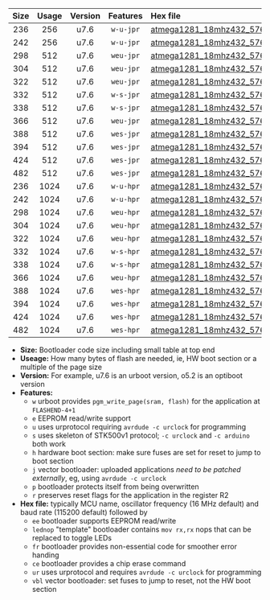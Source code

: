 |Size|Usage|Version|Features|Hex file|
|:-:|:-:|:-:|:-:|:--|
|236|256|u7.6|`w-u-jpr`|[atmega1281_18mhz432_57600bps_ur_vbl.hex](https://raw.githubusercontent.com/stefanrueger/urboot/main//atmega1281_18mhz432_57600bps_ur_vbl.hex)|
|242|256|u7.6|`w-u-jpr`|[atmega1281_18mhz432_57600bps_lednop_ur_vbl.hex](https://raw.githubusercontent.com/stefanrueger/urboot/main//atmega1281_18mhz432_57600bps_lednop_ur_vbl.hex)|
|298|512|u7.6|`weu-jpr`|[atmega1281_18mhz432_57600bps_ee_ur_vbl.hex](https://raw.githubusercontent.com/stefanrueger/urboot/main//atmega1281_18mhz432_57600bps_ee_ur_vbl.hex)|
|304|512|u7.6|`weu-jpr`|[atmega1281_18mhz432_57600bps_ee_lednop_ur_vbl.hex](https://raw.githubusercontent.com/stefanrueger/urboot/main//atmega1281_18mhz432_57600bps_ee_lednop_ur_vbl.hex)|
|322|512|u7.6|`weu-jpr`|[atmega1281_18mhz432_57600bps_ee_lednop_fr_ur_vbl.hex](https://raw.githubusercontent.com/stefanrueger/urboot/main//atmega1281_18mhz432_57600bps_ee_lednop_fr_ur_vbl.hex)|
|332|512|u7.6|`w-s-jpr`|[atmega1281_18mhz432_57600bps_vbl.hex](https://raw.githubusercontent.com/stefanrueger/urboot/main//atmega1281_18mhz432_57600bps_vbl.hex)|
|338|512|u7.6|`w-s-jpr`|[atmega1281_18mhz432_57600bps_lednop_vbl.hex](https://raw.githubusercontent.com/stefanrueger/urboot/main//atmega1281_18mhz432_57600bps_lednop_vbl.hex)|
|366|512|u7.6|`weu-jpr`|[atmega1281_18mhz432_57600bps_ee_lednop_fr_ce_ur_vbl.hex](https://raw.githubusercontent.com/stefanrueger/urboot/main//atmega1281_18mhz432_57600bps_ee_lednop_fr_ce_ur_vbl.hex)|
|388|512|u7.6|`wes-jpr`|[atmega1281_18mhz432_57600bps_ee_vbl.hex](https://raw.githubusercontent.com/stefanrueger/urboot/main//atmega1281_18mhz432_57600bps_ee_vbl.hex)|
|394|512|u7.6|`wes-jpr`|[atmega1281_18mhz432_57600bps_ee_lednop_vbl.hex](https://raw.githubusercontent.com/stefanrueger/urboot/main//atmega1281_18mhz432_57600bps_ee_lednop_vbl.hex)|
|424|512|u7.6|`wes-jpr`|[atmega1281_18mhz432_57600bps_ee_lednop_fr_vbl.hex](https://raw.githubusercontent.com/stefanrueger/urboot/main//atmega1281_18mhz432_57600bps_ee_lednop_fr_vbl.hex)|
|482|512|u7.6|`wes-jpr`|[atmega1281_18mhz432_57600bps_ee_lednop_fr_ce_vbl.hex](https://raw.githubusercontent.com/stefanrueger/urboot/main//atmega1281_18mhz432_57600bps_ee_lednop_fr_ce_vbl.hex)|
|236|1024|u7.6|`w-u-hpr`|[atmega1281_18mhz432_57600bps_ur.hex](https://raw.githubusercontent.com/stefanrueger/urboot/main//atmega1281_18mhz432_57600bps_ur.hex)|
|242|1024|u7.6|`w-u-hpr`|[atmega1281_18mhz432_57600bps_lednop_ur.hex](https://raw.githubusercontent.com/stefanrueger/urboot/main//atmega1281_18mhz432_57600bps_lednop_ur.hex)|
|298|1024|u7.6|`weu-hpr`|[atmega1281_18mhz432_57600bps_ee_ur.hex](https://raw.githubusercontent.com/stefanrueger/urboot/main//atmega1281_18mhz432_57600bps_ee_ur.hex)|
|304|1024|u7.6|`weu-hpr`|[atmega1281_18mhz432_57600bps_ee_lednop_ur.hex](https://raw.githubusercontent.com/stefanrueger/urboot/main//atmega1281_18mhz432_57600bps_ee_lednop_ur.hex)|
|322|1024|u7.6|`weu-hpr`|[atmega1281_18mhz432_57600bps_ee_lednop_fr_ur.hex](https://raw.githubusercontent.com/stefanrueger/urboot/main//atmega1281_18mhz432_57600bps_ee_lednop_fr_ur.hex)|
|332|1024|u7.6|`w-s-hpr`|[atmega1281_18mhz432_57600bps.hex](https://raw.githubusercontent.com/stefanrueger/urboot/main//atmega1281_18mhz432_57600bps.hex)|
|338|1024|u7.6|`w-s-hpr`|[atmega1281_18mhz432_57600bps_lednop.hex](https://raw.githubusercontent.com/stefanrueger/urboot/main//atmega1281_18mhz432_57600bps_lednop.hex)|
|366|1024|u7.6|`weu-hpr`|[atmega1281_18mhz432_57600bps_ee_lednop_fr_ce_ur.hex](https://raw.githubusercontent.com/stefanrueger/urboot/main//atmega1281_18mhz432_57600bps_ee_lednop_fr_ce_ur.hex)|
|388|1024|u7.6|`wes-hpr`|[atmega1281_18mhz432_57600bps_ee.hex](https://raw.githubusercontent.com/stefanrueger/urboot/main//atmega1281_18mhz432_57600bps_ee.hex)|
|394|1024|u7.6|`wes-hpr`|[atmega1281_18mhz432_57600bps_ee_lednop.hex](https://raw.githubusercontent.com/stefanrueger/urboot/main//atmega1281_18mhz432_57600bps_ee_lednop.hex)|
|424|1024|u7.6|`wes-hpr`|[atmega1281_18mhz432_57600bps_ee_lednop_fr.hex](https://raw.githubusercontent.com/stefanrueger/urboot/main//atmega1281_18mhz432_57600bps_ee_lednop_fr.hex)|
|482|1024|u7.6|`wes-hpr`|[atmega1281_18mhz432_57600bps_ee_lednop_fr_ce.hex](https://raw.githubusercontent.com/stefanrueger/urboot/main//atmega1281_18mhz432_57600bps_ee_lednop_fr_ce.hex)|

- **Size:** Bootloader code size including small table at top end
- **Useage:** How many bytes of flash are needed, ie, HW boot section or a multiple of the page size
- **Version:** For example, u7.6 is an urboot version, o5.2 is an optiboot version
- **Features:**
  + `w` urboot provides `pgm_write_page(sram, flash)` for the application at `FLASHEND-4+1`
  + `e` EEPROM read/write support
  + `u` uses urprotocol requiring `avrdude -c urclock` for programming
  + `s` uses skeleton of STK500v1 protocol; `-c urclock` and `-c arduino` both work
  + `h` hardware boot section: make sure fuses are set for reset to jump to boot section
  + `j` vector bootloader: uploaded applications *need to be patched externally*, eg, using `avrdude -c urclock`
  + `p` bootloader protects itself from being overwritten
  + `r` preserves reset flags for the application in the register R2
- **Hex file:** typically MCU name, oscillator frequency (16 MHz default) and baud rate (115200 default) followed by
  + `ee` bootloader supports EEPROM read/write
  + `lednop` "template" bootloader contains `mov rx,rx` nops that can be replaced to toggle LEDs
  + `fr` bootloader provides non-essential code for smoother error handing
  + `ce` bootloader provides a chip erase command
  + `ur` uses urprotocol and requires `avrdude -c urclock` for programming
  + `vbl` vector bootloader: set fuses to jump to reset, not the HW boot section
